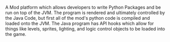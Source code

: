 A Mod platform which allows developers to write Python Packages and be run on top of the JVM. The program is rendered and ultimately controlled by the Java Code, but first all of the mod's python code is compiled and loaded onto the JVM. The Java program has API hooks which allow for things like levels, sprites, lighting, and logic control objects to be loaded into the game.